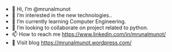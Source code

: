 - 👋 Hi, I’m @mrunalmunot
- 👀 I’m interested in the new technologies..
- 🌱 I’m currently learning Computer Engineering.
- 💞️ I’m looking to collaborate on project related to python.
- 📫 How to reach me https://www.linkedin.com/in/mrunalmunot/
- 📝 Visit blog https://mrunalmunot.wordpress.com/
